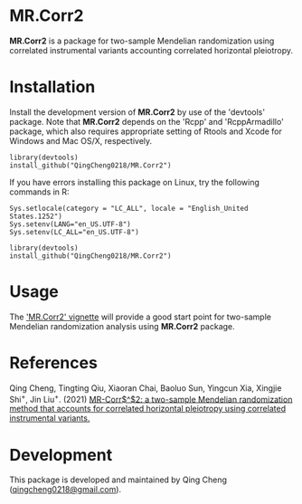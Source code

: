 MR.Corr2
=======

**MR.Corr2** is a package for two-sample Mendelian randomization  using correlated instrumental variants  accounting correlated horizontal pleiotropy.

Installation
============
Install the development version of **MR.Corr2** by use of the 'devtools' package. Note that **MR.Corr2** depends on the 'Rcpp' and 'RcppArmadillo' package, which also requires appropriate setting of Rtools and Xcode for Windows and Mac OS/X, respectively.
```
library(devtools)
install_github("QingCheng0218/MR.Corr2")
```

If you have errors installing this package on Linux, try the following commands in R:
```
Sys.setlocale(category = "LC_ALL", locale = "English_United States.1252") 
Sys.setenv(LANG="en_US.UTF-8")
Sys.setenv(LC_ALL="en_US.UTF-8")

library(devtools)
install_github("QingCheng0218/MR.Corr2")
```

Usage
=========
The ['MR.Corr2' vignette](https://github.com/QingCheng0218/MR.Corr2/blob/master/vignettes/MR.Corr2.pdf) will provide a good start point for two-sample Mendelian randomization analysis using **MR.Corr2** package. 

References
==========
Qing Cheng, Tingting Qiu, Xiaoran Chai, Baoluo Sun, Yingcun Xia, Xingjie Shi<sup>+</sup>, Jin Liu<sup>+</sup>. (2021) [MR-Corr$^$2: a two-sample Mendelian randomization method that accounts for correlated horizontal pleiotropy using correlated instrumental variants.](https://academic.oup.com/bioinformatics/advance-article-abstract/doi/10.1093/bioinformatics/btab646/6367765)

Development
===========

This package is developed and maintained by Qing Cheng (qingcheng0218@gmail.com). 
